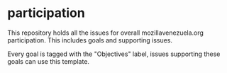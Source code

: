 # participation
This repository holds all the issues for overall mozillavenezuela.org participation. This includes goals and supporting issues.

Every goal is tagged with the "Objectives" label, issues supporting these goals can use this template.

